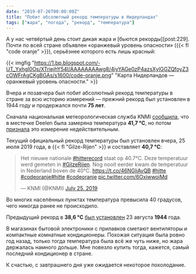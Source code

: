 ```yaml
---
date: "2019-07-26T00:00:00Z"
title: "Побит абсолютный рекорд температуры в Нидерландах"
tags: ["жара", "погода", "рекорд", "температура"]
---
```


А у нас четвёртый день стоит дикая жара и [бьются рекорды][post:229]. Почти по всей стране объявлен «оранжевый уровень опасности» ({{< fl "code oranje" >}}), серьёзнее которого есть лишь красный:

{{< imgfig "https://1.bp.blogspot.com/-UT_YxhgI0Os/XTriejhY54I/AAAAAAAAwg8/4iyYAGe0zP4azsXylGGZQfoyZ3cOWFrAgCKgBGAs/s1600/code-oranje.png" "Карта Нидерландов — оранжевый уровень опасности." >}}

Вчера и позавчера был побит абсолютный рекорд температуры в стране за всю историю измерений — прежний рекорд был установлен в 1944 году и продержался почти **75 лет**.

<!--more-->

Сначала национальная метеорологическая служба KNMI [сообщила](https://twitter.com/KNMI/status/1154362572138852354), что в местечке Deelen была замеряна температура **41,7 °C**, но потом [признала](https://twitter.com/KNMI/status/1154372338806398976) это измерение недействительным.

Текущий официальный рекорд температуры был установлен вчера, 25 июля 2019 года, в {{< fl "Gilze-Rijen" >}} и составляет **40,7 °C**:

<blockquote class="twitter-tweet" data-link-color="#06774f"><p lang="nl" dir="ltr">Het nieuwe nationale <a href="https://twitter.com/hashtag/hitterecord?src=hash&amp;ref_src=twsrc%5Etfw">#hitterecord</a> staat op 40.7°C. Deze temperatuur werd gemeten in <a href="https://twitter.com/hashtag/GilzeRijen?src=hash&amp;ref_src=twsrc%5Etfw">#GilzeRijen</a>. Nog nooit eerder kwam de temperatuur in Nederland boven de 40°C. <a href="https://t.co/46NGliAvQB">https://t.co/46NGliAvQB</a> <a href="https://twitter.com/hashtag/hitte?src=hash&amp;ref_src=twsrc%5Etfw">#hitte</a> <a href="https://twitter.com/hashtag/codeoranje?src=hash&amp;ref_src=twsrc%5Etfw">#codeoranje</a><a href="https://twitter.com/hashtag/hitte?src=hash&amp;ref_src=twsrc%5Etfw">#hitte</a> <a href="https://twitter.com/hashtag/codeoranje?src=hash&amp;ref_src=twsrc%5Etfw">#codeoranje</a> <a href="https://t.co/6OxiwwoiMd">pic.twitter.com/6OxiwwoiMd</a></p>&mdash; KNMI (@KNMI) <a href="https://twitter.com/KNMI/status/1154429975216283648?ref_src=twsrc%5Etfw">July 25, 2019</a></blockquote> <script async src="https://platform.twitter.com/widgets.js" charset="utf-8"></script>

Во многих населённых пунктах температура превысила 40 градусов, чего никогда ранее не происходило.

Предыдущий рекорд в **38,6 °C** [был установлен](https://www.knmi.nl/over-het-knmi/nieuws/nationaal-hitterecord-na-75-jaar-verbroken) 23 августа **1944** года.

В магазинах бытовой электроники с прилавков сметают вентиляторы и компактные комнатные кондиционеры. Похожая ситуация была ровно год назад, только тогда температура была всё же чуть ниже, но жара держалась намного дольше. Мне повезло купить тогда, кажется, самый последний кондиционер в стране.

К счастью, с завтрашнего дня уже ожидается некоторое похолодание.
